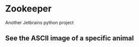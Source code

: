 # Zookeeper
 Another Jetbrains python project

## See the ASCII image of a specific animal

<p align="center">
    <img src="ss.png>
</p>
